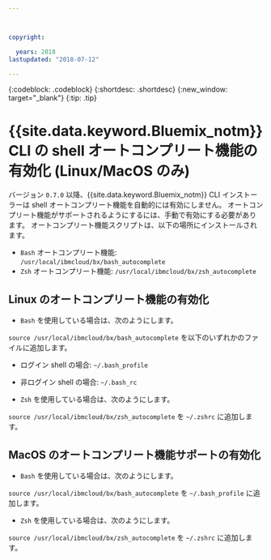 ```yaml
---



copyright:

  years: 2018
lastupdated: "2018-07-12"

---
```


{:codeblock: .codeblock} 
{:shortdesc: .shortdesc}
{:new_window: target="_blank"}
{:tip: .tip}

# {{site.data.keyword.Bluemix_notm}} CLI の shell オートコンプリート機能の有効化 (Linux/MacOS のみ)

バージョン `0.7.0` 以降、{{site.data.keyword.Bluemix_notm}} CLI インストーラーは shell オートコンプリート機能を自動的には有効にしません。 オートコンプリート機能がサポートされるようにするには、手動で有効にする必要があります。 オートコンプリート機能スクリプトは、以下の場所にインストールされます。

* `Bash` オートコンプリート機能: `/usr/local/ibmcloud/bx/bash_autocomplete`
* `Zsh` オートコンプリート機能: `/usr/local/ibmcloud/bx/zsh_autocomplete`

## Linux のオートコンプリート機能の有効化

* `Bash` を使用している場合は、次のようにします。 

`source /usr/local/ibmcloud/bx/bash_autocomplete` を以下のいずれかのファイルに追加します。

  * ログイン shell の場合: `~/.bash_profile`
  * 非ログイン shell の場合: `~/.bash_rc`
  
* `Zsh` を使用している場合は、次のようにします。 

`source /usr/local/ibmcloud/bx/zsh_autocomplete` を `~/.zshrc` に追加します。

## MacOS のオートコンプリート機能サポートの有効化

* `Bash` を使用している場合は、次のようにします。 

`source /usr/local/ibmcloud/bx/bash_autocomplete` を `~/.bash_profile` に追加します。
* `Zsh` を使用している場合は、次のようにします。 

`source /usr/local/ibmcloud/bx/zsh_autocomplete` を `~/.zshrc` に追加します。
